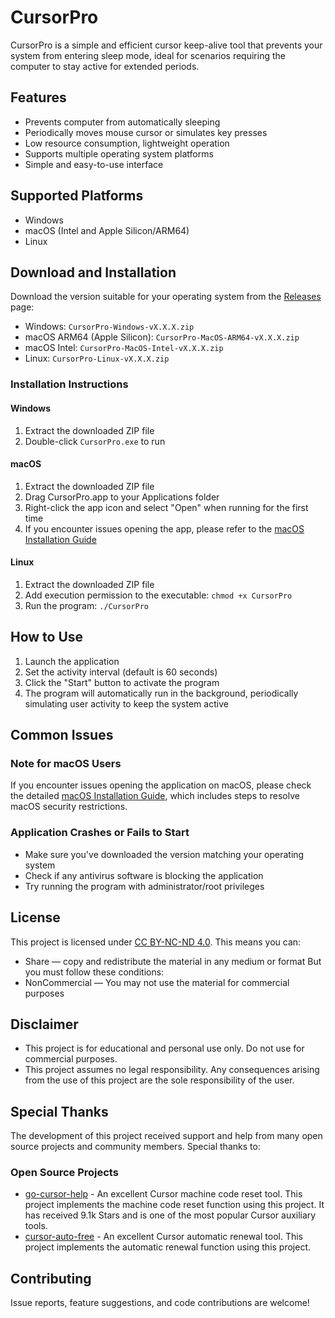 # CursorPro

CursorPro is a simple and efficient cursor keep-alive tool that prevents your system from entering sleep mode, ideal for scenarios requiring the computer to stay active for extended periods.

## Features

- Prevents computer from automatically sleeping
- Periodically moves mouse cursor or simulates key presses
- Low resource consumption, lightweight operation
- Supports multiple operating system platforms
- Simple and easy-to-use interface

## Supported Platforms

- Windows
- macOS (Intel and Apple Silicon/ARM64)
- Linux

## Download and Installation

Download the version suitable for your operating system from the [Releases](https://github.com/your-username/CursorPro/releases) page:

- Windows: `CursorPro-Windows-vX.X.X.zip`
- macOS ARM64 (Apple Silicon): `CursorPro-MacOS-ARM64-vX.X.X.zip`
- macOS Intel: `CursorPro-MacOS-Intel-vX.X.X.zip`
- Linux: `CursorPro-Linux-vX.X.X.zip`

### Installation Instructions

#### Windows

1. Extract the downloaded ZIP file
2. Double-click `CursorPro.exe` to run

#### macOS

1. Extract the downloaded ZIP file
2. Drag CursorPro.app to your Applications folder
3. Right-click the app icon and select "Open" when running for the first time
4. If you encounter issues opening the app, please refer to the [macOS Installation Guide](docs/macos_install_guide.md)

#### Linux

1. Extract the downloaded ZIP file
2. Add execution permission to the executable: `chmod +x CursorPro`
3. Run the program: `./CursorPro`

## How to Use

1. Launch the application
2. Set the activity interval (default is 60 seconds)
3. Click the "Start" button to activate the program
4. The program will automatically run in the background, periodically simulating user activity to keep the system active

## Common Issues

### Note for macOS Users

If you encounter issues opening the application on macOS, please check the detailed [macOS Installation Guide](docs/macos_install_guide.md), which includes steps to resolve macOS security restrictions.

### Application Crashes or Fails to Start

- Make sure you've downloaded the version matching your operating system
- Check if any antivirus software is blocking the application
- Try running the program with administrator/root privileges

## License

This project is licensed under [CC BY-NC-ND 4.0](https://creativecommons.org/licenses/by-nc-nd/4.0/).
This means you can:

- Share — copy and redistribute the material in any medium or format
But you must follow these conditions:
- NonCommercial — You may not use the material for commercial purposes

## Disclaimer

- This project is for educational and personal use only. Do not use for commercial purposes.
- This project assumes no legal responsibility. Any consequences arising from the use of this project are the sole responsibility of the user.

## Special Thanks

The development of this project received support and help from many open source projects and community members. Special thanks to:

### Open Source Projects

- [go-cursor-help](https://github.com/yuaotian/go-cursor-help) - An excellent Cursor machine code reset tool. This project implements the machine code reset function using this project. It has received 9.1k Stars and is one of the most popular Cursor auxiliary tools.
- [cursor-auto-free](https://github.com/chengazhen/cursor-auto-free.git) - An excellent Cursor automatic renewal tool. This project implements the automatic renewal function using this project.

## Contributing

Issue reports, feature suggestions, and code contributions are welcome!